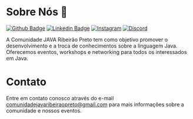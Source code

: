 # Sobre Nós 👋

[![Github Badge](https://img.shields.io/badge/-Github-000?style=flat-square&logo=Github&logoColor=white&link=https://github.com/comunidade-java-ribeirao-preto)](https://github.com/comunidade-java-ribeirao-preto)
[![Linkedin Badge](https://img.shields.io/badge/-LinkedIn-black?style=flat-square&logo=Linkedin&logoColor=white&link=https://www.linkedin.com/in/comunidade-java-ribeir%C3%A3o-preto-503b50323/)](https://www.linkedin.com/in/comunidade-java-ribeir%C3%A3o-preto-503b50323/)
[![Instagram](https://img.shields.io/badge/-Instagram-black?logo=instagram&logoColor=white)](https://www.instagram.com/comunidadejavaribeiraopreto/)
[![Discord](https://img.shields.io/badge/-Discord-black?style=flat-square&logo=Discord&logoColor=white)](https://discord.gg/T6XzutQe)

A Comunidade JAVA Ribeirão Preto tem como objetivo promover o desenvolvimento e a troca de conhecimentos sobre a linguagem Java. Oferecemos eventos, workshops e networking para todos os interessados em Java.


# Contato

Entre em contato conosco através do e-mail comunidadejavaribeiraopreto@gmail.com para mais informações sobre a comunidade e nossos eventos.

